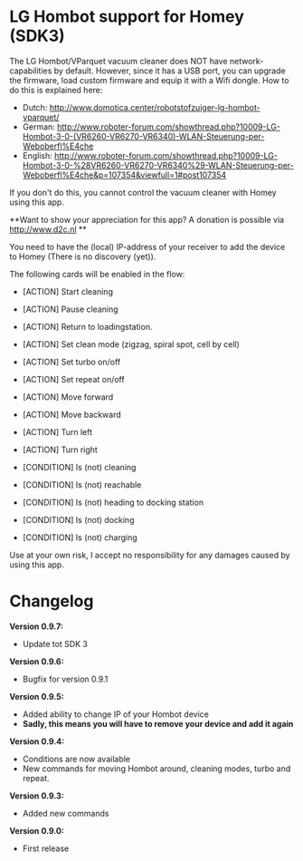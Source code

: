 # LG Hombot support for Homey (SDK3)

The LG Hombot/VParquet vacuum cleaner does NOT have network-capabilities by default. However, since it has a USB port, you can upgrade the firmware, load custom firmware and equip it with a Wifi dongle. How to do this is explained here:
- Dutch: http://www.domotica.center/robotstofzuiger-lg-hombot-vparquet/
- German: http://www.roboter-forum.com/showthread.php?10009-LG-Hombot-3-0-(VR6260-VR6270-VR6340)-WLAN-Steuerung-per-Weboberfl%E4che
- English: http://www.roboter-forum.com/showthread.php?10009-LG-Hombot-3-0-%28VR6260-VR6270-VR6340%29-WLAN-Steuerung-per-Weboberfl%E4che&p=107354&viewfull=1#post107354

If you don't do this, you cannot control the vacuum cleaner with Homey using this app.

**Want to show your appreciation for this app? A donation is possible via http://www.d2c.nl **

You need to have the (local) IP-address of your receiver to add the device to Homey (There is no discovery (yet)).

The following cards will be enabled in the flow:
- [ACTION] Start cleaning
- [ACTION] Pause cleaning
- [ACTION] Return to loadingstation.
- [ACTION] Set clean mode (zigzag, spiral spot, cell by cell)
- [ACTION] Set turbo on/off
- [ACTION] Set repeat on/off
- [ACTION] Move forward
- [ACTION] Move backward
- [ACTION] Turn left
- [ACTION] Turn right

- [CONDITION] Is (not) cleaning
- [CONDITION] Is (not) reachable
- [CONDITION] Is (not) heading to docking station
- [CONDITION] Is (not) docking
- [CONDITION] Is (not) charging

Use at your own risk, I accept no responsibility for any damages caused by using this app.

# Changelog
**Version 0.9.7:**
- Update tot SDK 3

**Version 0.9.6:**
- Bugfix for version 0.9.1

**Version 0.9.5:**
- Added ability to change IP of your Hombot device
- **Sadly, this means you will have to remove your device and add it again**

**Version 0.9.4:**
- Conditions are now available
- New commands for moving Hombot around, cleaning modes, turbo and repeat.


**Version 0.9.3:**
- Added new commands

**Version 0.9.0:**
- First release
